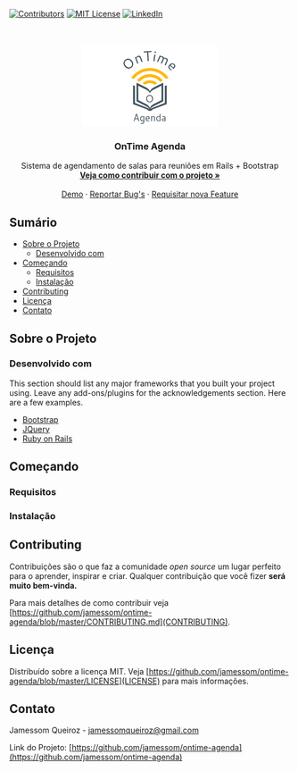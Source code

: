 <!--
*** Thanks for checking out this README Template. If you have a suggestion that would
*** make this better please fork the repo and create a pull request or simple open
*** an issue with the tag "enhancement".
*** Thanks again! Now go create something AMAZING! :D
-->

<!-- PROJECT SHIELDS -->
<!--
*** I'm using markdown "reference style" links for readability.
*** Reference links are enclosed in brackets [ ] instead of parentheses ( ).
*** See the bottom of this document for the declaration of the reference variables
*** for build-url, contributors-url, etc. This is an optional, concise syntax you may use.
*** https://www.markdownguide.org/basic-syntax/#reference-style-links
-->

<!-- [![Build Status][build-shield]][build-url]-->
[![Contributors][contributors-shield]][contributors-url]
[![MIT License][license-shield]][license-url]
[![LinkedIn][linkedin-shield]][linkedin-url]



<!-- PROJECT LOGO -->
<br />
<p align="center">
  <a href="https://github.com/jamessom/ontime-agenda/">
    <img src="https://github.com/jamessom/ontime-agenda/blob/master/app/assets/images/logo_3.png" alt="Logo" >
  </a>

  <h3 align="center">OnTime Agenda</h3>

  <p align="center">
    Sistema de agendamento de salas para reuniões em Rails + Bootstrap
    <br />
    <a href="https://github.com/jamessom/ontime-agenda/blob/master/CONTRIBUTING.md"><strong>Veja como contribuir com o projeto »</strong></a>
    <br />
    <br />
    <a href="https://ontime-agenda.herokuapp.com/">Demo</a>
    ·
    <a href="https://github.com/jamessom/ontime-agenda/issues">Reportar Bug's</a>
    ·
    <a href="https://github.com/jamessom/ontime-agenda/issues">Requisitar nova Feature</a>
  </p>
</p>



<!-- Sumário -->
## Sumário

* [Sobre o Projeto](#sobre-o-projeto)
  * [Desenvolvido com](#desenvolvido-com)
* [Começando](#começando)
  * [Requisitos](#requisitos)
  * [Instalação](#instalação)
* [Contributing](#contributing)
* [Licença](#licença)
* [Contato](#contato)



<!-- Sobre o Projeto -->
## Sobre o Projeto

<!--[![Product Name Screen Shot][product-screenshot]](https://ontime-agenda.herokuapp.com/)-->


### Desenvolvido com
This section should list any major frameworks that you built your project using. Leave any add-ons/plugins for the acknowledgements section. Here are a few examples.
* [Bootstrap](https://getbootstrap.com)
* [JQuery](https://jquery.com)
* [Ruby on Rails](https://rubyonrails.org/)



<!-- Começando -->
## Começando

### Requisitos

### Instalação


<!-- CONTRIBUTING -->
## Contributing

Contribuições são o que faz a comunidade _open source_ um lugar perfeito para o aprender, inspirar e criar.
Qualquer contribuição que você fizer **será muito bem-vinda.**

Para mais detalhes de como contribuir veja [https://github.com/jamessom/ontime-agenda/blob/master/CONTRIBUTING.md](CONTRIBUTING).



<!-- Licença -->
## Licença

Distribuído sobre a licença MIT. Veja [https://github.com/jamessom/ontime-agenda/blob/master/LICENSE](LICENSE) para mais informações.



<!-- Contato -->
## Contato

Jamessom Queiroz - jamessomqueiroz@gmail.com

Link do Projeto: [https://github.com/jamessom/ontime-agenda](https://github.com/jamessom/ontime-agenda)


<!-- MARKDOWN LINKS & IMAGES -->
<!-- https://www.markdownguide.org/basic-syntax/#reference-style-links -->
<!--
[build-url]: #
[build-shield]: https://img.shields.io/badge/build-passing-brightgreen.svg?style=flat-square
[product-screenshot]: #
-->
[contributors-shield]: https://img.shields.io/badge/contributors-1-orange.svg?style=flat-square
[contributors-url]: https://github.com/jamessom/ontime-agenda/graphs/contributors
[license-shield]: https://img.shields.io/badge/license-MIT-blue.svg?style=flat-square
[license-url]: https://choosealicense.com/licenses/mit
[linkedin-shield]: https://img.shields.io/badge/-LinkedIn-black.svg?style=flat-square&logo=linkedin&colorB=555
[linkedin-url]: https://www.linkedin.com/in/jamessomqueiroz/
